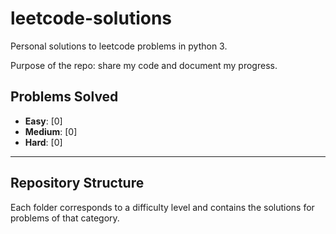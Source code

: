 # leetcode-solutions

Personal solutions to leetcode problems in python 3.

Purpose of the repo: share my code and document my progress.

## Problems Solved

- **Easy**: [0]  <!-- Placeholder for Easy problems count -->
- **Medium**: [0] <!-- Placeholder for Medium problems count -->
- **Hard**: [0]   <!-- Placeholder for Hard problems count -->

---

## Repository Structure

Each folder corresponds to a difficulty level and contains the solutions for problems of that category.


